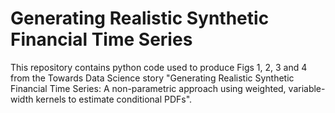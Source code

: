 # Generating Realistic Synthetic Financial Time Series

This repository contains python code used to produce Figs 1, 2, 3 and 4 from the Towards Data Science story "Generating Realistic Synthetic Financial Time Series: A non-parametric approach using weighted, variable-width kernels to estimate conditional PDFs".